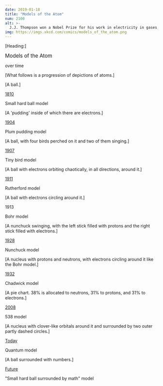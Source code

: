 ```yaml
---
date: 2019-01-18
title: "Models of the Atom"
num: 2100
alt: >-
  J.J. Thompson won a Nobel Prize for his work in electricity in gases, but was unfairly passed over for his "An atom is plum pudding, and plum pudding is MADE of atoms! Duuuuude." theory.
img: https://imgs.xkcd.com/comics/models_of_the_atom.png
---
```

[Heading:]

<big>Models of the Atom</big>

over time

[What follows is a progression of depictions of atoms.]

[A ball.]

<u>1810</u>

Small hard ball model

[A 'pudding' inside of which there are electrons.]

<u>1904</u>

Plum pudding model

[A ball, with four birds perched on it and two of them singing.]

<u>1907</u>

Tiny bird model

[A ball with electrons orbiting chaotically, in all directions, around it.]

<u>1911</u>

Rutherford model

[A ball with electrons circling around it.]

1913

Bohr model

[A nunchuck swinging, with the left stick filled with protons and the right stick filled with electrons.]

<u>1928</u>

Nunchuck model

[A nucleus with protons and neutrons, with electrons circling around it like the Bohr model.]

<u>1932</u>

Chadwick model

[A pie chart. 38% is allocated to neutrons, 31% to protons, and 31% to electrons.]

<u>2008</u>

538 model

[A nucleus with clover-like orbitals around it and surrounded by two outer partly dashed circles.]

<u>Today</u>

Quantum model

[A ball surrounded with numbers.]

<u>Future</u>

"Small hard ball surrounded by math" model